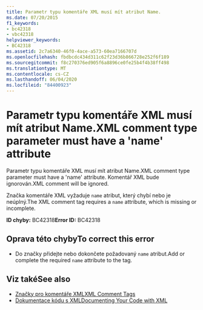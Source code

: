 ```yaml
---
title: Parametr typu komentáře XML musí mít atribut Name.
ms.date: 07/20/2015
f1_keywords:
- bc42318
- vbc42318
helpviewer_keywords:
- BC42318
ms.assetid: 2c7a6340-46f0-4ace-a573-60ea7166707d
ms.openlocfilehash: fbdbcdc434d311c62f23d36b866728e252f6f189
ms.sourcegitcommit: f8c270376ed905f6a8896ce0fe25b4f4b38ff498
ms.translationtype: MT
ms.contentlocale: cs-CZ
ms.lasthandoff: 06/04/2020
ms.locfileid: "84400923"
---
```

# <a name="xml-comment-type-parameter-must-have-a-name-attribute"></a><span data-ttu-id="8b9d1-102">Parametr typu komentáře XML musí mít atribut Name.</span><span class="sxs-lookup"><span data-stu-id="8b9d1-102">XML comment type parameter must have a 'name' attribute</span></span>
<span data-ttu-id="8b9d1-103">Parametr typu komentáře XML musí mít atribut Name.</span><span class="sxs-lookup"><span data-stu-id="8b9d1-103">XML comment type parameter must have a 'name' attribute.</span></span> <span data-ttu-id="8b9d1-104">Komentář XML bude ignorován.</span><span class="sxs-lookup"><span data-stu-id="8b9d1-104">XML comment will be ignored.</span></span>  
  
 <span data-ttu-id="8b9d1-105">Značka komentáře XML vyžaduje `name` atribut, který chybí nebo je neúplný.</span><span class="sxs-lookup"><span data-stu-id="8b9d1-105">The XML comment tag requires a `name` attribute, which is missing or incomplete.</span></span>  
  
 <span data-ttu-id="8b9d1-106">**ID chyby:** BC42318</span><span class="sxs-lookup"><span data-stu-id="8b9d1-106">**Error ID:** BC42318</span></span>  
  
## <a name="to-correct-this-error"></a><span data-ttu-id="8b9d1-107">Oprava této chyby</span><span class="sxs-lookup"><span data-stu-id="8b9d1-107">To correct this error</span></span>  
  
- <span data-ttu-id="8b9d1-108">Do značky přidejte nebo dokončete požadovaný `name` atribut.</span><span class="sxs-lookup"><span data-stu-id="8b9d1-108">Add or complete the required `name` attribute to the tag.</span></span>  
  
## <a name="see-also"></a><span data-ttu-id="8b9d1-109">Viz také</span><span class="sxs-lookup"><span data-stu-id="8b9d1-109">See also</span></span>

- [<span data-ttu-id="8b9d1-110">Značky pro komentáře XML</span><span class="sxs-lookup"><span data-stu-id="8b9d1-110">XML Comment Tags</span></span>](../language-reference/xmldoc/index.md)
- [<span data-ttu-id="8b9d1-111">Dokumentace kódu s XML</span><span class="sxs-lookup"><span data-stu-id="8b9d1-111">Documenting Your Code with XML</span></span>](../programming-guide/program-structure/documenting-your-code-with-xml.md)
